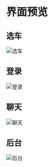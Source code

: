 # 界面预览

## 选车

![选车](/images/xuanche.png)

## 登录

![登录](/images/login.png)

## 聊天

![聊天](/images/chat.png)

## 后台

![后台](/images/admin.png)